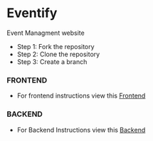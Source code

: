 # Eventify

Event Managment website

* Step 1: Fork the repository
* Step 2: Clone the repository
* Step 3: Create a branch

### FRONTEND
* For frontend instructions view this [Frontend](https://github.com/marshvin/Event-Management/tree/main/FRONTEND)
### BACKEND
* For Backend Instructions view this [Backend]()

